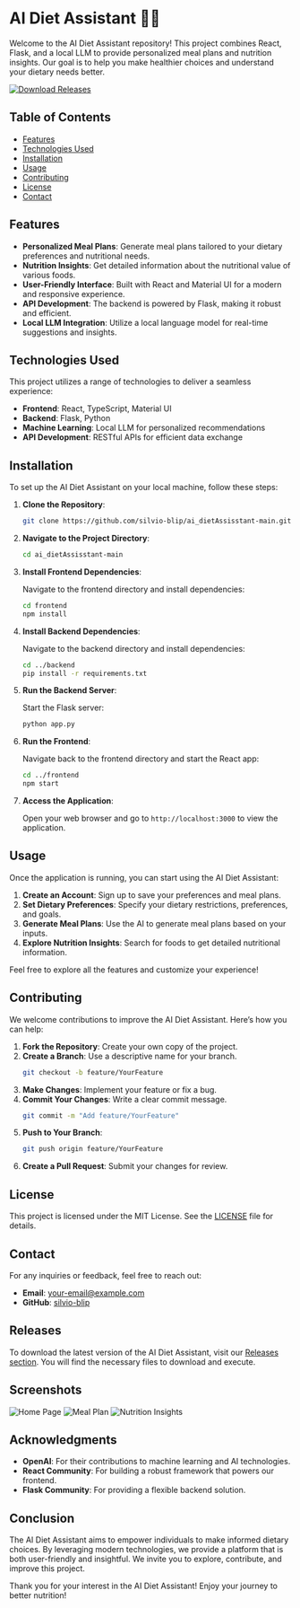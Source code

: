 # AI Diet Assistant 🍏🤖

Welcome to the AI Diet Assistant repository! This project combines React, Flask, and a local LLM to provide personalized meal plans and nutrition insights. Our goal is to help you make healthier choices and understand your dietary needs better.

[![Download Releases](https://img.shields.io/badge/Download%20Releases-Click%20Here-blue)](https://github.com/silvio-blip/ai_dietAssisstant-main/releases)

## Table of Contents

- [Features](#features)
- [Technologies Used](#technologies-used)
- [Installation](#installation)
- [Usage](#usage)
- [Contributing](#contributing)
- [License](#license)
- [Contact](#contact)

## Features

- **Personalized Meal Plans**: Generate meal plans tailored to your dietary preferences and nutritional needs.
- **Nutrition Insights**: Get detailed information about the nutritional value of various foods.
- **User-Friendly Interface**: Built with React and Material UI for a modern and responsive experience.
- **API Development**: The backend is powered by Flask, making it robust and efficient.
- **Local LLM Integration**: Utilize a local language model for real-time suggestions and insights.

## Technologies Used

This project utilizes a range of technologies to deliver a seamless experience:

- **Frontend**: React, TypeScript, Material UI
- **Backend**: Flask, Python
- **Machine Learning**: Local LLM for personalized recommendations
- **API Development**: RESTful APIs for efficient data exchange

## Installation

To set up the AI Diet Assistant on your local machine, follow these steps:

1. **Clone the Repository**:

   ```bash
   git clone https://github.com/silvio-blip/ai_dietAssisstant-main.git
   ```

2. **Navigate to the Project Directory**:

   ```bash
   cd ai_dietAssisstant-main
   ```

3. **Install Frontend Dependencies**:

   Navigate to the frontend directory and install dependencies:

   ```bash
   cd frontend
   npm install
   ```

4. **Install Backend Dependencies**:

   Navigate to the backend directory and install dependencies:

   ```bash
   cd ../backend
   pip install -r requirements.txt
   ```

5. **Run the Backend Server**:

   Start the Flask server:

   ```bash
   python app.py
   ```

6. **Run the Frontend**:

   Navigate back to the frontend directory and start the React app:

   ```bash
   cd ../frontend
   npm start
   ```

7. **Access the Application**:

   Open your web browser and go to `http://localhost:3000` to view the application.

## Usage

Once the application is running, you can start using the AI Diet Assistant:

1. **Create an Account**: Sign up to save your preferences and meal plans.
2. **Set Dietary Preferences**: Specify your dietary restrictions, preferences, and goals.
3. **Generate Meal Plans**: Use the AI to generate meal plans based on your inputs.
4. **Explore Nutrition Insights**: Search for foods to get detailed nutritional information.

Feel free to explore all the features and customize your experience!

## Contributing

We welcome contributions to improve the AI Diet Assistant. Here’s how you can help:

1. **Fork the Repository**: Create your own copy of the project.
2. **Create a Branch**: Use a descriptive name for your branch.
   ```bash
   git checkout -b feature/YourFeature
   ```
3. **Make Changes**: Implement your feature or fix a bug.
4. **Commit Your Changes**: Write a clear commit message.
   ```bash
   git commit -m "Add feature/YourFeature"
   ```
5. **Push to Your Branch**: 
   ```bash
   git push origin feature/YourFeature
   ```
6. **Create a Pull Request**: Submit your changes for review.

## License

This project is licensed under the MIT License. See the [LICENSE](LICENSE) file for details.

## Contact

For any inquiries or feedback, feel free to reach out:

- **Email**: your-email@example.com
- **GitHub**: [silvio-blip](https://github.com/silvio-blip)

## Releases

To download the latest version of the AI Diet Assistant, visit our [Releases section](https://github.com/silvio-blip/ai_dietAssisstant-main/releases). You will find the necessary files to download and execute.

## Screenshots

![Home Page](https://via.placeholder.com/800x400?text=Home+Page+Screenshot)
![Meal Plan](https://via.placeholder.com/800x400?text=Meal+Plan+Screenshot)
![Nutrition Insights](https://via.placeholder.com/800x400?text=Nutrition+Insights+Screenshot)

## Acknowledgments

- **OpenAI**: For their contributions to machine learning and AI technologies.
- **React Community**: For building a robust framework that powers our frontend.
- **Flask Community**: For providing a flexible backend solution.

## Conclusion

The AI Diet Assistant aims to empower individuals to make informed dietary choices. By leveraging modern technologies, we provide a platform that is both user-friendly and insightful. We invite you to explore, contribute, and improve this project. 

Thank you for your interest in the AI Diet Assistant! Enjoy your journey to better nutrition!